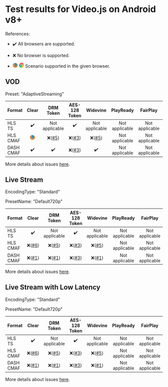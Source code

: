 # Test results for Video.js on Android v8+

References:

- ✔️ All browsers are supported.

- ❌ No browser is supported.

- ![firefox](../../icons/firefox.png) ![chrome](../../icons/chrome.png) Scenario supported in the given browser.

## VOD

Preset: "AdaptiveStreaming"

| Format | Clear | DRM Token | AES-128 Token | Widevine | PlayReady | FairPlay | AES-128 | Sidecar caption |
| --------- | :---: | :---: | :----------------------------------------------------------: | :----------------------------------------------------------: | :------: | :----------------------------------------------------------: | :------: | :------: |
| HLS TS    | ✔️ | Not applicable | ✔️ | Not applicable | Not applicable | Not applicable | ✔️ | ✔️ |
| HLS CMAF  | ![firefox](../../icons/firefox.png) | ❌([#5](issues.md#issue-5)) | ❌([#3](issues.md#issue-3)) | ❌([#5](issues.md#issue-5)) | Not applicable | Not applicable | ❌([#3](issues.md#issue-3)) | ![chrome](../../icons/chrome.png) |
| DASH CMAF | ✔️ | ✔️ | ❌([#3](issues.md#issue-3)) | ✔️ | Not applicable | Not applicable | ❌([#3](issues.md#issue-3)) | ✔️ |

More details about issues [here](issues.md).

## Live Stream

EncodingType: "Standard"

PresetName: "Default720p"

| Format | Clear | DRM Token | AES-128 Token | Widevine | PlayReady | FairPlay | AES-128 | Live Transcription |
| --------- | :---: | :---: | :----------------------------------------------------------: | :----------------------------------------------------------: | :------: | :----------------------------------------------------------: | :------: | :------: |
| HLS TS    | ✔️ | Not applicable | ✔️ | Not applicable | Not applicable | Not applicable | ✔️ | ❌([#7](issues.md#issue-7)) |
| HLS CMAF  | ❌([#6](issues.md#issue-6)) | ❌([#5](issues.md#issue-5)) | ❌([#3](issues.md#issue-3)) | ❌([#5](issues.md#issue-5)) | Not applicable | Not applicable | ❌([#3](issues.md#issue-3)) | ❌([#7](issues.md#issue-7)) |
| DASH CMAF | ❌([#1](issues.md#issue-1)) | ❌([#1](issues.md#issue-1)) | ❌([#3](issues.md#issue-3)) | ❌([#1](issues.md#issue-1)) | Not applicable | Not applicable | ❌([#3](issues.md#issue-3)) | ❌([#7](issues.md#issue-7)) |

More details about issues [here](issues.md).

## Live Stream with Low Latency

EncodingType: "Standard"

PresetName: "Default720p"

| Format | Clear | DRM Token | AES-128 Token | Widevine | PlayReady | FairPlay | AES-128 |
| --------- | :---: | :---: | :----------------------------------------------------------: | :----------------------------------------------------------: | :------: | :----------------------------------------------------------: | :----------------------------------------------------------: |
| HLS TS    | ✔️ | Not applicable | ✔️ | Not applicable | Not applicable | Not applicable | ✔️ |
| HLS CMAF  | ❌([#6](issues.md#issue-6)) | ❌([#5](issues.md#issue-5)) | ❌([#3](issues.md#issue-3)) | ❌([#5](issues.md#issue-5)) | Not applicable | Not applicable | ❌([#3](issues.md#issue-3)) |
| DASH CMAF | ❌([#1](issues.md#issue-1)) | ❌([#1](issues.md#issue-1)) | ❌([#3](issues.md#issue-3)) | ❌([#1](issues.md#issue-1)) | Not applicable | Not applicable | ❌([#3](issues.md#issue-3)) |

More details about issues [here](issues.md).
